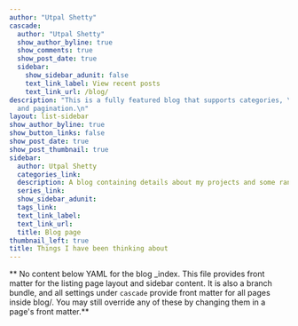 ```yaml
---
author: "Utpal Shetty"
cascade:
  author: "Utpal Shetty"
  show_author_byline: true
  show_comments: true
  show_post_date: true
  sidebar:
    show_sidebar_adunit: false
    text_link_label: View recent posts
    text_link_url: /blog/
description: "This is a fully featured blog that supports categories, \ntags, series,
  and pagination.\n"
layout: list-sidebar
show_author_byline: true
show_button_links: false
show_post_date: true
show_post_thumbnail: true
sidebar:
  author: Utpal Shetty
  categories_link: 
  description: A blog containing details about my projects and some random musings.
  series_link: 
  show_sidebar_adunit: 
  tags_link: 
  text_link_label: 
  text_link_url: 
  title: Blog page
thumbnail_left: true
title: Things I have been thinking about
---
```


** No content below YAML for the blog _index. This file provides front matter for the listing page layout and sidebar content. It is also a branch bundle, and all settings under `cascade` provide front matter for all pages inside blog/. You may still override any of these by changing them in a page's front matter.**
